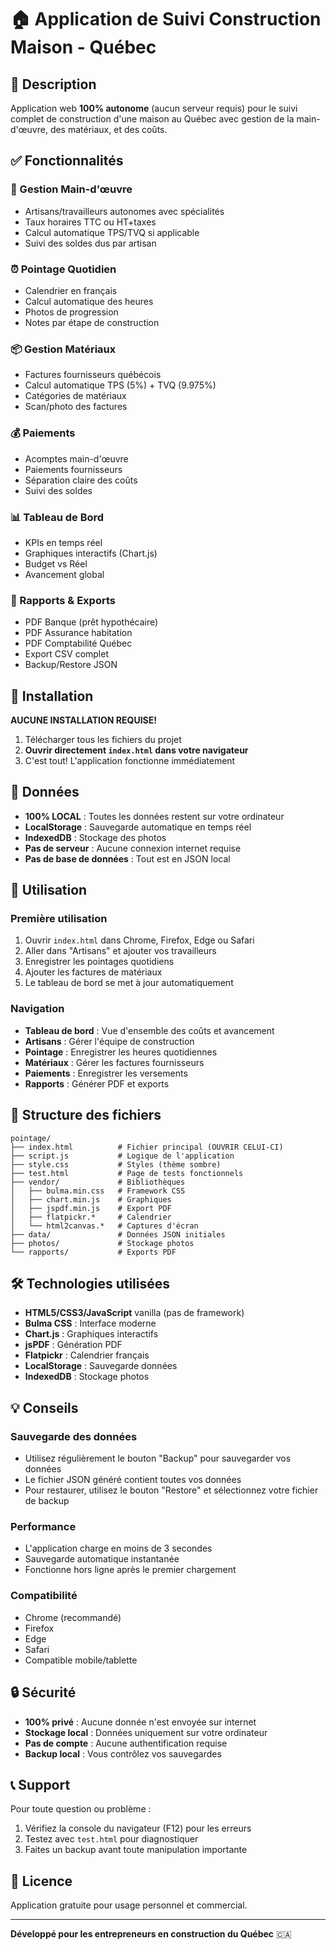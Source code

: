 # 🏠 Application de Suivi Construction Maison - Québec

## 📌 Description
Application web **100% autonome** (aucun serveur requis) pour le suivi complet de construction d'une maison au Québec avec gestion de la main-d'œuvre, des matériaux, et des coûts.

## ✅ Fonctionnalités

### 👷 Gestion Main-d'œuvre
- Artisans/travailleurs autonomes avec spécialités
- Taux horaires TTC ou HT+taxes
- Calcul automatique TPS/TVQ si applicable
- Suivi des soldes dus par artisan

### ⏰ Pointage Quotidien
- Calendrier en français
- Calcul automatique des heures
- Photos de progression
- Notes par étape de construction

### 📦 Gestion Matériaux
- Factures fournisseurs québécois
- Calcul automatique TPS (5%) + TVQ (9.975%)
- Catégories de matériaux
- Scan/photo des factures

### 💰 Paiements
- Acomptes main-d'œuvre
- Paiements fournisseurs
- Séparation claire des coûts
- Suivi des soldes

### 📊 Tableau de Bord
- KPIs en temps réel
- Graphiques interactifs (Chart.js)
- Budget vs Réel
- Avancement global

### 📄 Rapports & Exports
- PDF Banque (prêt hypothécaire)
- PDF Assurance habitation
- PDF Comptabilité Québec
- Export CSV complet
- Backup/Restore JSON

## 🚀 Installation

**AUCUNE INSTALLATION REQUISE!**

1. Télécharger tous les fichiers du projet
2. **Ouvrir directement `index.html` dans votre navigateur**
3. C'est tout! L'application fonctionne immédiatement

## 💾 Données

- **100% LOCAL** : Toutes les données restent sur votre ordinateur
- **LocalStorage** : Sauvegarde automatique en temps réel
- **IndexedDB** : Stockage des photos
- **Pas de serveur** : Aucune connexion internet requise
- **Pas de base de données** : Tout est en JSON local

## 🎯 Utilisation

### Première utilisation
1. Ouvrir `index.html` dans Chrome, Firefox, Edge ou Safari
2. Aller dans "Artisans" et ajouter vos travailleurs
3. Enregistrer les pointages quotidiens
4. Ajouter les factures de matériaux
5. Le tableau de bord se met à jour automatiquement

### Navigation
- **Tableau de bord** : Vue d'ensemble des coûts et avancement
- **Artisans** : Gérer l'équipe de construction
- **Pointage** : Enregistrer les heures quotidiennes
- **Matériaux** : Gérer les factures fournisseurs
- **Paiements** : Enregistrer les versements
- **Rapports** : Générer PDF et exports

## 📂 Structure des fichiers

```
pointage/
├── index.html          # Fichier principal (OUVRIR CELUI-CI)
├── script.js           # Logique de l'application
├── style.css           # Styles (thème sombre)
├── test.html           # Page de tests fonctionnels
├── vendor/             # Bibliothèques
│   ├── bulma.min.css   # Framework CSS
│   ├── chart.min.js    # Graphiques
│   ├── jspdf.min.js    # Export PDF
│   ├── flatpickr.*     # Calendrier
│   └── html2canvas.*   # Captures d'écran
├── data/               # Données JSON initiales
├── photos/             # Stockage photos
└── rapports/           # Exports PDF

```

## 🛠️ Technologies utilisées

- **HTML5/CSS3/JavaScript** vanilla (pas de framework)
- **Bulma CSS** : Interface moderne
- **Chart.js** : Graphiques interactifs
- **jsPDF** : Génération PDF
- **Flatpickr** : Calendrier français
- **LocalStorage** : Sauvegarde données
- **IndexedDB** : Stockage photos

## 💡 Conseils

### Sauvegarde des données
- Utilisez régulièrement le bouton "Backup" pour sauvegarder vos données
- Le fichier JSON généré contient toutes vos données
- Pour restaurer, utilisez le bouton "Restore" et sélectionnez votre fichier de backup

### Performance
- L'application charge en moins de 3 secondes
- Sauvegarde automatique instantanée
- Fonctionne hors ligne après le premier chargement

### Compatibilité
- Chrome (recommandé)
- Firefox
- Edge
- Safari
- Compatible mobile/tablette

## 🔒 Sécurité

- **100% privé** : Aucune donnée n'est envoyée sur internet
- **Stockage local** : Données uniquement sur votre ordinateur
- **Pas de compte** : Aucune authentification requise
- **Backup local** : Vous contrôlez vos sauvegardes

## 📞 Support

Pour toute question ou problème :
1. Vérifiez la console du navigateur (F12) pour les erreurs
2. Testez avec `test.html` pour diagnostiquer
3. Faites un backup avant toute manipulation importante

## 📜 Licence

Application gratuite pour usage personnel et commercial.

---

**Développé pour les entrepreneurs en construction du Québec** 🇨🇦